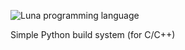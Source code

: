  ![Luna programming language](https://raw.github.com/forhadahmed/build.py/master/logo.png)
 
Simple Python build system (for C/C++)
